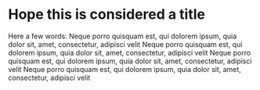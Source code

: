 # Hope this is considered a title
Here a few words: Neque porro quisquam est, qui dolorem ipsum, quia dolor sit, amet, consectetur, adipisci velit  Neque porro quisquam est, qui dolorem ipsum, quia dolor sit, amet, consectetur, adipisci velit 
Neque porro quisquam est, qui dolorem ipsum, quia dolor sit, amet, consectetur, adipisci velit  Neque porro quisquam est, qui dolorem ipsum, quia dolor sit, amet, consectetur, adipisci velit 

